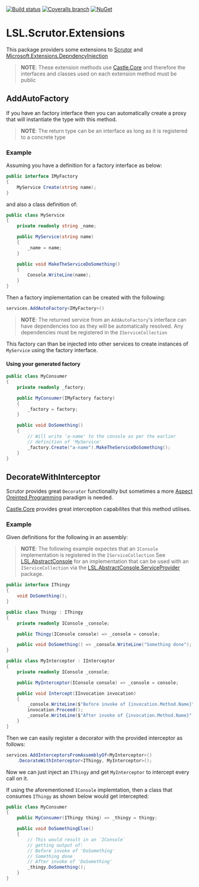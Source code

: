 [![Build status](https://img.shields.io/appveyor/ci/alunacjones/lsl-scrutor-extensions.svg)](https://ci.appveyor.com/project/alunacjones/lsl-scrutor-extensions)
[![Coveralls branch](https://img.shields.io/coverallsCoverage/github/alunacjones/LSL.Scrutor.Extensions)](https://coveralls.io/github/alunacjones/LSL.Scrutor.Extensions)
[![NuGet](https://img.shields.io/nuget/v/LSL.Scrutor.Extensions.svg)](https://www.nuget.org/packages/LSL.Scrutor.Extensions/)

# LSL.Scrutor.Extensions

This package providers some extensions to [Scrutor](https://www.nuget.org/packages/scrutor/) and [Microsoft.Extensions.DepndencyInjection](https://www.nuget.org/packages/Microsoft.Extensions.DependencyInjection.Abstractions/)

> **NOTE**: These extension methods use [Castle.Core](https://www.nuget.org/packages/Castle.Core) and therefore the interfaces
> and classes used on each extension method must be public

## AddAutoFactory

If you have an factory interface then you can automatically create a proxy that will instantiate the type with this method.

> **NOTE**: The return type can be an interface as long as it is registered to a concrete type

### Example

Assuming you have a definition for a factory interface as below:

```csharp
public interface IMyFactory
{
    MyService Create(string name);
}
```

and also a class definition of:

```csharp
public class MyService
{
    private readonly string _name;

    public MyService(string name)
    {
        _name = name;
    }

    public void MakeTheServiceDoSomething()
    {
        Console.WriteLine(name);
    }
}
```

Then a factory implementation can be created with the following:

```csharp
services.AddAutoFactory<IMyFactory>()
```

> **NOTE**: The returned service from an `AddAutoFactory`'s 
> interface can
> have dependencies too as they will be automatically resolved.
> Any dependencies must be registered in the `IServiceCollection`

This factory can than be injected into other services to create instances
of `MyService` using the factory interface.

#### Using your generated factory

```csharp
public class MyConsumer
{
    private readonly _factory;

    public MyConsumer(IMyFactory factory)
    {
        _factory = factory;
    }

    public void DoSomething()
    {
        // Will write 'a-name' to the console as per the earlier
        // definition of 'MyService'
        _factory.Create("a-name").MakeTheServiceDoSomething();
    }
}
```

## DecorateWithInterceptor

Scrutor provides great `Decorator` functionality but sometimes a more [Aspect Oreinted Programming](https://www.google.com/search?client=firefox-b-d&q=aspect+oriented+programming) paradigm is needed.

[Castle.Core](https://www.nuget.org/packages/castle.core/) provides great interception capabilites that this method utilises.

### Example

Given definitions for the following in an assembly:

> **NOTE**: The following example expectes that an `IConsole` implementation is registered in the `IServiceCollection`
> See [LSL.AbstractConsole](https://www.nuget.org/packages/LSL.AbstractConsole) for an implementation that can be used with 
> an `IServiceCollection` via the [LSL.AbstractConsole.ServiceProvider](https://www.nuget.org/packages/LSL.AbstractConsole.ServiceProvider) 
> package.

```csharp
public interface IThingy
{
    void DoSomething();
}

public class Thingy : IThingy
{
    private readonly IConsole _console;

    public Thingy(IConsole console) => _console = console;

    public void DoSomething() => _console.WriteLine("Something done");
}

public class MyInterceptor : IInterceptor
{
    private readonly IConsole _console;

    public MyInterceptor(IConsole console) => _console = console;

    public void Intercept(IInvocation invocation)
    {
        _console.WriteLine($"Before invoke of {invocation.Method.Name}");
        invocation.Proceed();
        _console.WriteLine($"After invoke of {invocation.Method.Name}");
    }
}
```

Then we can easily register a decorator with the provided interceptor as follows:

```csharp
services.AddInterceptorsFromAssemblyOf<MyInterceptor>()
    .DecorateWithInterceptor<IThingy, MyInterceptor>();
```

Now we can just inject an `IThingy` and get `MyInterceptor` to intercept every call on it.

If using the aforementioned `IConsole` implemtation, then a class that consumes `IThingy`
as shown below would get intercepted:

```csharp
public class MyConsumer
{
    public MyConsumer(IThingy thing) => _thingy = thingy;

    public void DoSomethingElse()
    {
        // This would result in an `IConsole`
        // getting output of:
        // Before invoke of 'DoSomething'
        // Something done
        // After invoke of 'DoSomething'
        _thingy.DoSomething();
    }
}
```